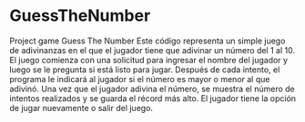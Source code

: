 # GuessTheNumber
Project game Guess The Number 
Este código representa un simple juego de adivinanzas en el que el jugador tiene que adivinar un número del 1 al 10. El juego comienza con una solicitud para ingresar el nombre del jugador y luego se le pregunta si está listo para jugar. Después de cada intento, el programa le indicará al jugador si el número es mayor o menor al que adivinó. Una vez que el jugador adivina el número, se muestra el número de intentos realizados y se guarda el récord más alto. El jugador tiene la opción de jugar nuevamente o salir del juego.

